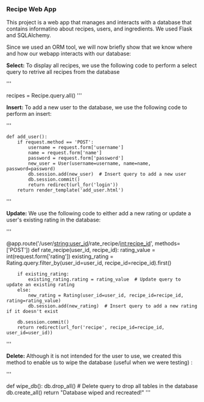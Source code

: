 ### Recipe Web App

This project is a web app that manages and interacts with a database that contains informatino about recipes, users, and ingredients. We used Flask and SQLAlchemy.

Since we used an ORM tool, we will now briefly show that we know where and how our webapp interacts with our database:

**Select:** To display all recipes, we use the following code to perform a select query to retrive all recipes from the database

'''

recipes = Recipe.query.all()
'''

**Insert:** To add a new user to the database, we use the following code to perform an insert:

'''

    def add_user():
        if request.method == 'POST':
            username = request.form['username']
            name = request.form['name']
            password = request.form['password']
            new_user = User(username=username, name=name, password=password)
            db.session.add(new_user)  # Insert query to add a new user
            db.session.commit()
            return redirect(url_for('login'))
        return render_template('add_user.html')
'''

**Update:** We use the following code to either add a new rating or update a user's existing rating in the database:

'''

@app.route('/user/<string:user_id>/rate_recipe/<int:recipe_id>', methods=['POST'])
    def rate_recipe(user_id, recipe_id):
        rating_value = int(request.form['rating'])
        existing_rating = Rating.query.filter_by(user_id=user_id, recipe_id=recipe_id).first()
        
        if existing_rating:
            existing_rating.rating = rating_value  # Update query to update an existing rating
        else:
            new_rating = Rating(user_id=user_id, recipe_id=recipe_id, rating=rating_value)
            db.session.add(new_rating)  # Insert query to add a new rating if it doesn't exist
        
        db.session.commit()
        return redirect(url_for('recipe', recipe_id=recipe_id, user_id=user_id))
'''

**Delete:** Although it is not intended for the user to use, we created this method to enable us to wipe the database (useful when we were testing) :

'''

def wipe_db():
    db.drop_all()  # Delete query to drop all tables in the database
    db.create_all()
    return "Database wiped and recreated!"
'''